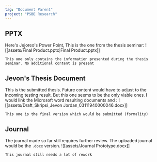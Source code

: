 ```yaml
---
tag: "Document Parent"
project: "PSBE Research"
---
```

## PPTX
Here's Jejoreo's Power Point, This is the one from the thesis seminar:
![[assets/Final Product.pptx|Final Product.pptx]]

```ad-info
This one only contains the information presented during the thesis seminar. No additional content is present
```

## Jevon's Thesis Document
This is the submitted thesis. Future content would have to adjust to the incoming testing result. But this one seems to be the only viable ones. I would link the Microsoft word resulting documents and :
![[assets/Draft_Skripsi_Jevon Jordan_03111940000046.docx]]

```ad-bug
This one is the final version which would be submitted (formality)
```

## Journal
The journal made so far still requires further review. The uploaded journal would be the `.docx` version. 
![[assets/Journal Prototype.docx]]

```ad-warning
This journal still needs a lot of rework
```





